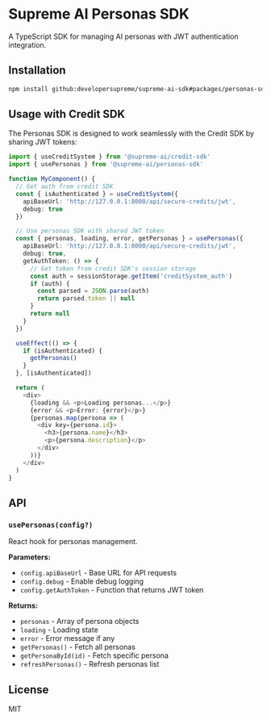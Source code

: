 # Supreme AI Personas SDK

A TypeScript SDK for managing AI personas with JWT authentication integration.

## Installation

```bash
npm install github:developersupreme/supreme-ai-sdk#packages/personas-sdk
```

## Usage with Credit SDK

The Personas SDK is designed to work seamlessly with the Credit SDK by sharing JWT tokens:

```typescript
import { useCreditSystem } from '@supreme-ai/credit-sdk'
import { usePersonas } from '@supreme-ai/personas-sdk'

function MyComponent() {
  // Get auth from credit SDK
  const { isAuthenticated } = useCreditSystem({
    apiBaseUrl: 'http://127.0.0.1:8000/api/secure-credits/jwt',
    debug: true
  })

  // Use personas SDK with shared JWT token
  const { personas, loading, error, getPersonas } = usePersonas({
    apiBaseUrl: 'http://127.0.0.1:8000/api/secure-credits/jwt',
    debug: true,
    getAuthToken: () => {
      // Get token from credit SDK's session storage
      const auth = sessionStorage.getItem('creditSystem_auth')
      if (auth) {
        const parsed = JSON.parse(auth)
        return parsed.token || null
      }
      return null
    }
  })

  useEffect(() => {
    if (isAuthenticated) {
      getPersonas()
    }
  }, [isAuthenticated])

  return (
    <div>
      {loading && <p>Loading personas...</p>}
      {error && <p>Error: {error}</p>}
      {personas.map(persona => (
        <div key={persona.id}>
          <h3>{persona.name}</h3>
          <p>{persona.description}</p>
        </div>
      ))}
    </div>
  )
}
```

## API

### `usePersonas(config?)`

React hook for personas management.

**Parameters:**
- `config.apiBaseUrl` - Base URL for API requests
- `config.debug` - Enable debug logging
- `config.getAuthToken` - Function that returns JWT token

**Returns:**
- `personas` - Array of persona objects
- `loading` - Loading state
- `error` - Error message if any
- `getPersonas()` - Fetch all personas
- `getPersonaById(id)` - Fetch specific persona
- `refreshPersonas()` - Refresh personas list

## License

MIT
